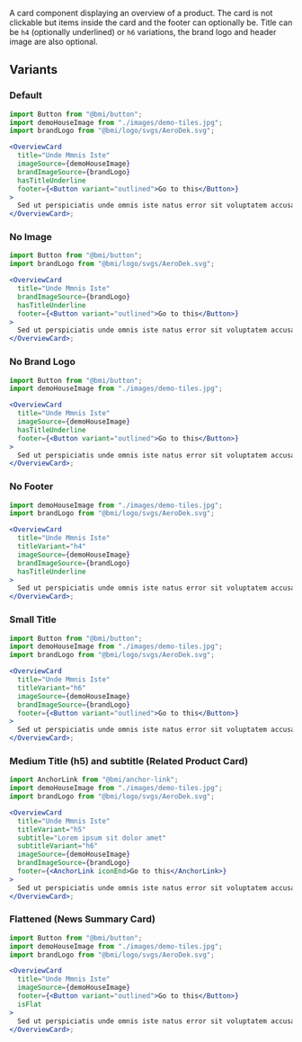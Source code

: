 A card component displaying an overview of a product. The card is not clickable but items inside the card and the footer can optionally be. Title can be `h4` (optionally underlined) or `h6` variations, the brand logo and header image are also optional.

## Variants

### Default

```jsx
import Button from "@bmi/button";
import demoHouseImage from "./images/demo-tiles.jpg";
import brandLogo from "@bmi/logo/svgs/AeroDek.svg";

<OverviewCard
  title="Unde Mmnis Iste"
  imageSource={demoHouseImage}
  brandImageSource={brandLogo}
  hasTitleUnderline
  footer={<Button variant="outlined">Go to this</Button>}
>
  Sed ut perspiciatis unde omnis iste natus error sit voluptatem accusantium.
</OverviewCard>;
```

### No Image

```jsx
import Button from "@bmi/button";
import brandLogo from "@bmi/logo/svgs/AeroDek.svg";

<OverviewCard
  title="Unde Mmnis Iste"
  brandImageSource={brandLogo}
  hasTitleUnderline
  footer={<Button variant="outlined">Go to this</Button>}
>
  Sed ut perspiciatis unde omnis iste natus error sit voluptatem accusantium.
</OverviewCard>;
```

### No Brand Logo

```jsx
import Button from "@bmi/button";
import demoHouseImage from "./images/demo-tiles.jpg";

<OverviewCard
  title="Unde Mmnis Iste"
  imageSource={demoHouseImage}
  hasTitleUnderline
  footer={<Button variant="outlined">Go to this</Button>}
>
  Sed ut perspiciatis unde omnis iste natus error sit voluptatem accusantium.
</OverviewCard>;
```

### No Footer

```jsx
import demoHouseImage from "./images/demo-tiles.jpg";
import brandLogo from "@bmi/logo/svgs/AeroDek.svg";

<OverviewCard
  title="Unde Mmnis Iste"
  titleVariant="h4"
  imageSource={demoHouseImage}
  brandImageSource={brandLogo}
  hasTitleUnderline
>
  Sed ut perspiciatis unde omnis iste natus error sit voluptatem accusantium.
</OverviewCard>;
```

### Small Title

```jsx
import Button from "@bmi/button";
import demoHouseImage from "./images/demo-tiles.jpg";
import brandLogo from "@bmi/logo/svgs/AeroDek.svg";

<OverviewCard
  title="Unde Mmnis Iste"
  titleVariant="h6"
  imageSource={demoHouseImage}
  brandImageSource={brandLogo}
  footer={<Button variant="outlined">Go to this</Button>}
>
  Sed ut perspiciatis unde omnis iste natus error sit voluptatem accusantium.
</OverviewCard>;
```

### Medium Title (h5) and subtitle (Related Product Card)

```jsx
import AnchorLink from "@bmi/anchor-link";
import demoHouseImage from "./images/demo-tiles.jpg";
import brandLogo from "@bmi/logo/svgs/AeroDek.svg";

<OverviewCard
  title="Unde Mmnis Iste"
  titleVariant="h5"
  subtitle="Lorem ipsum sit dolor amet"
  subtitleVariant="h6"
  imageSource={demoHouseImage}
  brandImageSource={brandLogo}
  footer={<AnchorLink iconEnd>Go to this</AnchorLink>}
>
  Sed ut perspiciatis unde omnis iste natus error sit voluptatem accusantium.
</OverviewCard>;
```

### Flattened (News Summary Card)

```jsx
import Button from "@bmi/button";
import demoHouseImage from "./images/demo-tiles.jpg";
import brandLogo from "@bmi/logo/svgs/AeroDek.svg";

<OverviewCard
  title="Unde Mmnis Iste"
  imageSource={demoHouseImage}
  footer={<Button variant="outlined">Go to this</Button>}
  isFlat
>
  Sed ut perspiciatis unde omnis iste natus error sit voluptatem accusantium.
</OverviewCard>;
```
